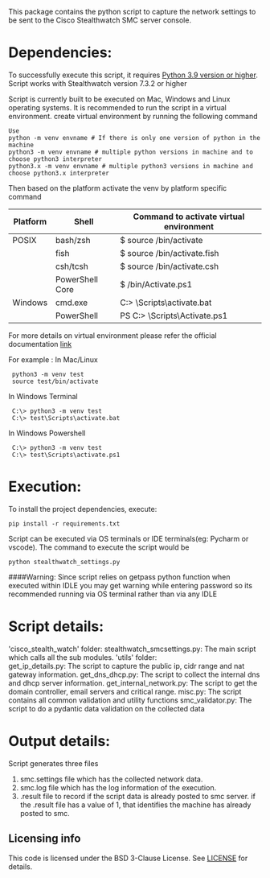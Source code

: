 This package contains the python script to capture the network settings to be sent to the 
Cisco Stealthwatch SMC server console.

# Dependencies:
To successfully execute this script, it requires [Python 3.9 version or higher](https://www.python.org/downloads/release/python-390/).
Script works with Stealthwatch version 7.3.2 or higher

Script is currently built to be executed on Mac, Windows and Linux operating systems.
It is recommended to run the script in a virtual environment. create virtual environment by running the following command
```
Use 
python -m venv envname # If there is only one version of python in the machine 
python3 -m venv envname # multiple python versions in machine and to choose python3 interpreter
python3.x -m venv envname # multiple python3 versions in machine and choose python3.x interpreter
```
Then based on the platform activate the venv by platform specific  command

| Platform      | Shell             | Command to activate virtual environment |
| ------------- | --------------  | --------------------------------------- |
| POSIX         | bash/zsh        |  $ source <venv>/bin/activate           |
|               | fish            |  $ source <venv>/bin/activate.fish      |
|               | csh/tcsh        |  $ source <venv>/bin/activate.csh       |
|               | PowerShell Core |  $ <venv>/bin/Activate.ps1              |
| Windows       | cmd.exe         |  C:\> <venv>\Scripts\activate.bat       |
|               | PowerShell      |  PS C:\> <venv>\Scripts\Activate.ps1    |

For more details on virtual environment please refer the official documentation [link](https://docs.python.org/3/library/venv.html)

For example :
In Mac/Linux
```
 python3 -m venv test
 source test/bin/activate
```
In Windows Terminal
```
 C:\> python3 -m venv test
 C:\> test\Scripts\activate.bat
 ```
In Windows Powershell
```
 C:\> python3 -m venv test
 C:\> test\Scripts\activate.ps1
```
# Execution:
To install the project dependencies, execute:
```
pip install -r requirements.txt
```
Script can be executed via OS terminals or IDE terminals(eg: Pycharm or vscode). 
The command to execute the script would be
```
python stealthwatch_settings.py
```
####Warning: 
Since script relies on getpass python function when executed within IDLE you may get warning while entering 
password so its recommended running via OS terminal rather than via any IDLE


# Script details:

'cisco_stealth_watch' folder:
    stealthwatch_smcsettings.py: The main script which calls all the sub modules.
    'utils' folder:    
        get_ip_details.py: The script to capture the public ip, cidr range and nat gateway information.
        get_dns_dhcp.py: The script to collect the internal dns and dhcp server information.
        get_internal_network.py: The script to get the domain controller, email servers and critical range.
        misc.py: The script contains all common validation and utility functions
        smc_validator.py: The script to do a pydantic data validation on the collected data

# Output details:

Script generates three files
1. smc.settings file which has the collected network data.
2. smc.log file which has the log information of the execution.
3. .result file to record if the script data is already posted to smc server.
    if the .result file has a value of 1, that identifies the machine has already posted to smc.

## Licensing info
This code is licensed under the BSD 3-Clause License. See [LICENSE](LICENSE) for details. 